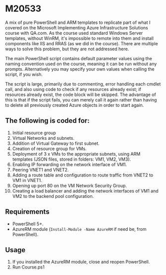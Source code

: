 # M20533

A mix of pure PowerShell and ARM templates to replicate part of what I covered on the Microsoft Implementing Azure Infrastructure Solutions course with QA.com. As the course used standard Windows Server templates, without WinRM, it's impossible to remote into them and install components like IIS and RRAS (as we did in the course). There are multiple ways to solve this problem, but they are not addressed here.

The main PowerShell script contains default parameter values using the naming convention used on the course, meaning it can be run without any prompts. Alternatively you may specify your own values when calling the script, if you wish.

The script is large, primarily due to commenting, error handling each cmdlet call, and also using code to check if any resources already exist; if resources already exist, the code block will be skipped. The advantage of this is that if the script fails, you can merely call it again rather than having to delete all previously created Azure objects in order to start again.

## The following is coded for:

1. Initial resource group
2. Virtual Networks and subnets.
3. Addition of Virtual Gateway to first subnet.
4. Creation of resource group for VMs.
5. Deployment of 3 x VMs to the appropriate subnets, using ARM templates (JSON files, stored in folders: VM1, VM2, VM3).
6. Enabling IP forwarding on the network interface of VM1.
7. Peering VNET1 and VNET2.
8. Adding a route table and configuration to route traffic from VNET2 to VM1 in VNET1.
9. Opening up port 80 on the VM Network Security Group.
10. Creating a load balancer and adding the network interfaces of VM1 and VM2 to the backend pool configuration.

## Requirements
 - PowerShell 5+.
 - AzureRM module (`Install-Module -Name AzureRM` if need be, from PowerShell).

## Usage
1. If you installed the AzureRM module, close and reopen PowerShell.
2. Run Course.ps1